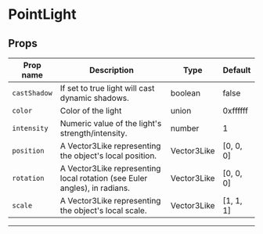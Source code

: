 # PointLight

## Props

| Prop name  | Description                                                               | Type        | Default            |
| ---------- | ------------------------------------------------------------------------- | ----------- | ------------------ |
|` castShadow `| If set to true light will cast dynamic shadows.                           | boolean     | false              |
|` color      `| Color of the light                                                        | union       | 0xffffff           |
|` intensity  `| Numeric value of the light's strength/intensity.                          | number      | 1                  |
|` position   `| A Vector3Like representing the object's local position.                   | Vector3Like | [0, 0, 0] |
|` rotation   `| A Vector3Like representing local rotation (see Euler angles), in radians. | Vector3Like | [0, 0, 0] |
|` scale      `| A Vector3Like representing the object's local scale.                      | Vector3Like | [1, 1, 1] |

---
